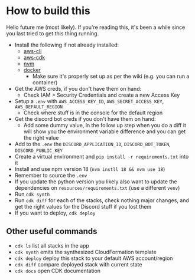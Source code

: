 # How to build this

Hello future me (most likely). If you're reading this, it's been a while since you last tried to get this thing running.

- Install the following if not already installed:
  - [aws-cli](https://archlinux.org/packages/extra/any/aws-cli/)
  - [aws-cdk](https://aur.archlinux.org/packages/aws-cdk)
  - [nvm](https://aur.archlinux.org/packages/nvm)
  - [docker](https://wiki.archlinux.org/title/Docker)
    - Make sure it's properly set up as per the wiki (e.g. you can run a container)
- Get the AWS creds, if you don't have them on hand:
  - Check IAM > Security Credentials and create a new Access Key
- Setup a `.env` with `AWS_ACCESS_KEY_ID`, `AWS_SECRET_ACCESS_KEY`, `AWS_DEFAULT_REGION`
  - Check where stuff is in the console for the default region
- Get the discord bot creds if you don't have them on hand:
  - Add some dummy value, in the follow up step when you do a diff it will show you the environment variable difference
    and you can get the right value
- Add to the `.env` the `DISCORD_APPLICATION_ID`, `DISCORD_BOT_TOKEN`, `DISCORD_PUBLIC_KEY`
- Create a virtual environment and `pip install -r requirements.txt` into it
- Install and use npm version 18 (`nvm instll 18 && nvm use 18`)
- Remember to source the `.env`
- If you update the python version you likely also want to update the dependencies on `resources/requirements.txt` (use a different `venv`)
- Run `cdk synth`
- Run `cdk diff` for each of the stacks, check nothing major changes, and get the right values for the Discord stuff if
  you lost them
- If you want to deploy, `cdk deploy`
  
## Other useful commands

 * `cdk ls`          list all stacks in the app
 * `cdk synth`       emits the synthesized CloudFormation template
 * `cdk deploy`      deploy this stack to your default AWS account/region
 * `cdk diff`        compare deployed stack with current state
 * `cdk docs`        open CDK documentation
